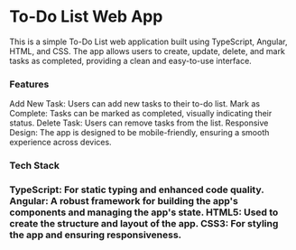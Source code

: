 <h1>To-Do List Web App</h1>

<p>This is a simple To-Do List web application built using TypeScript, Angular, HTML, and CSS. The app allows users to create, update, delete, and mark tasks as completed, providing a clean and easy-to-use interface.</p>

<h3>Features</h3>

Add New Task: Users can add new tasks to their to-do list.
Mark as Complete: Tasks can be marked as completed, visually indicating their status.
Delete Task: Users can remove tasks from the list.
Responsive Design: The app is designed to be mobile-friendly, ensuring a smooth experience across devices.

<h3>Tech Stack<h3>
  
TypeScript: For static typing and enhanced code quality.
Angular: A robust framework for building the app's components and managing the app's state.
HTML5: Used to create the structure and layout of the app.
CSS3: For styling the app and ensuring responsiveness.
